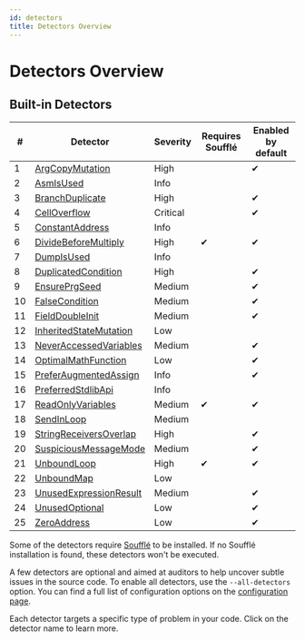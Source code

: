 ```yaml
---
id: detectors
title: Detectors Overview
---
```


# Detectors Overview

## Built-in Detectors

| #  | Detector | Severity | Requires Soufflé | Enabled by default |
|----|-----------|-----------|--------------------|---------------------|
| 1  | [ArgCopyMutation](./detectors/ArgCopyMutation.md) | High |  | ✔ |
| 2  | [AsmIsUsed](./detectors/AsmIsUsed.md) | Info |  |  |
| 3  | [BranchDuplicate](./detectors/BranchDuplicate.md) | High |  | ✔ |
| 4  | [CellOverflow](./detectors/CellOverflow.md) | Critical |  | ✔ |
| 5  | [ConstantAddress](./detectors/ConstantAddress.md) | Info |  |  |
| 6  | [DivideBeforeMultiply](./detectors/DivideBeforeMultiply.md) | High | ✔ | ✔ |
| 7  | [DumpIsUsed](./detectors/DumpIsUsed.md) | Info |  |  |
| 8  | [DuplicatedCondition](./detectors/DuplicatedCondition.md) | High |  | ✔ |
| 9  | [EnsurePrgSeed](./detectors/EnsurePrgSeed.md) | Medium |  | ✔ |
| 10  | [FalseCondition](./detectors/FalseCondition.md) | Medium |  | ✔ |
| 11  | [FieldDoubleInit](./detectors/FieldDoubleInit.md) | Medium |  | ✔ |
| 12  | [InheritedStateMutation](./detectors/InheritedStateMutation.md) | Low |  |  |
| 13  | [NeverAccessedVariables](./detectors/NeverAccessedVariables.md) | Medium |  | ✔ |
| 14  | [OptimalMathFunction](./detectors/OptimalMathFunction.md) | Low |  | ✔ |
| 15  | [PreferAugmentedAssign](./detectors/PreferAugmentedAssign.md) | Info |  | ✔ |
| 16  | [PreferredStdlibApi](./detectors/PreferredStdlibApi.md) | Info |  |  |
| 17  | [ReadOnlyVariables](./detectors/ReadOnlyVariables.md) | Medium | ✔ | ✔ |
| 18  | [SendInLoop](./detectors/SendInLoop.md) | Medium |  |  |
| 19  | [StringReceiversOverlap](./detectors/StringReceiversOverlap.md) | High |  | ✔ |
| 20  | [SuspiciousMessageMode](./detectors/SuspiciousMessageMode.md) | Medium |  | ✔ |
| 21  | [UnboundLoop](./detectors/UnboundLoop.md) | High | ✔ | ✔ |
| 22  | [UnboundMap](./detectors/UnboundMap.md) | Low |  |  |
| 23  | [UnusedExpressionResult](./detectors/UnusedExpressionResult.md) | Medium |  | ✔ |
| 24  | [UnusedOptional](./detectors/UnusedOptional.md) | Low |  | ✔ |
| 25  | [ZeroAddress](./detectors/ZeroAddress.md) | Low |  | ✔ |

Some of the detectors require [Soufflé](https://souffle-lang.github.io/install) to be installed. If no Soufflé installation is found, these detectors won't be executed.

A few detectors are optional and aimed at auditors to help uncover subtle issues in the source code. To enable all detectors, use the `--all-detectors` option. You can find a full list of configuration options on the [configuration page](./tutorial/configuration.md).

Each detector targets a specific type of problem in your code. Click on the detector name to learn more.
